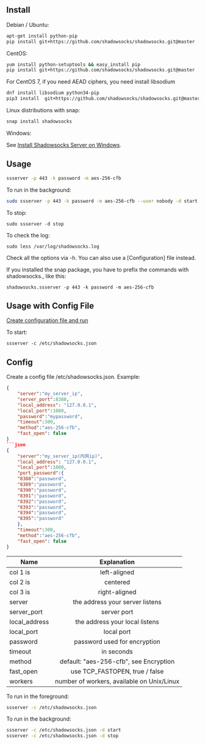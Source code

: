 ## Install
Debian / Ubuntu:
```bash
apt-get install python-pip
pip install git+https://github.com/shadowsocks/shadowsocks.git@master
```
CentOS:
```bash
yum install python-setuptools && easy_install pip
pip install git+https://github.com/shadowsocks/shadowsocks.git@master
```
For CentOS 7, if you need AEAD ciphers, you need install libsodium
```bash
dnf install libsodium python34-pip
pip3 install  git+https://github.com/shadowsocks/shadowsocks.git@master
```
Linux distributions with snap:
```bash
snap install shadowsocks
```
Windows:

See [Install Shadowsocks Server on Windows](https://github.com/shadowsocks/shadowsocks/wiki/Install-Shadowsocks-Server-on-Windows).

## Usage
```bash
ssserver -p 443 -k password -m aes-256-cfb
```
To run in the background:
```bash
sudo ssserver -p 443 -k password -m aes-256-cfb --user nobody -d start
```
To stop:
```
sudo ssserver -d stop
```
To check the log:
```
sudo less /var/log/shadowsocks.log
```
Check all the options via -h. You can also use a [Configuration] file instead.

If you installed the snap package, you have to prefix the commands with shadowsocks., like this:
```
shadowsocks.ssserver -p 443 -k password -m aes-256-cfb
```
## Usage with Config File
[Create configuration file and run](https://github.com/shadowsocks/shadowsocks/wiki/Configuration-via-Config-File)

To start:
```
ssserver -c /etc/shadowsocks.json
```
## Config
Create a config file /etc/shadowsocks.json. Example:
```json
{
    "server":"my_server_ip",
    "server_port":8388,
    "local_address": "127.0.0.1",
    "local_port":1080,
    "password":"mypassword",
    "timeout":300,
    "method":"aes-256-cfb",
    "fast_open": false
}
```json
{
    "server":"my_server_ip(内网ip)",
    "local_address": "127.0.0.1",
    "local_port":1080,
    "port_password":{
	"8388":"password",
	"8389":"password",
	"8390":"password",
	"8391":"password",
	"8392":"password",
	"8393":"password",
	"8394":"password",
	"8395":"password"
	},
    "timeout":300,
    "method":"aes-256-cfb",
    "fast_open": false
}

```

| Name   |      Explanation      |
|----------|:-------------:|
| col 1 is |  left-aligned |
| col 2 is |    centered   |
| col 3 is | right-aligned |
|server|	the address your server listens|
|server_port|	server port|
|local_address|	the address your local listens|
|local_port|	local port|
|password|	password used for encryption|
|timeout|	in seconds|
|method|	default: "aes-256-cfb", see Encryption|
|fast_open|	use TCP_FASTOPEN, true / false|
|workers|	number of workers, available on Unix/Linux|

To run in the foreground:
```bash
ssserver -c /etc/shadowsocks.json
```
To run in the background:
```bash
ssserver -c /etc/shadowsocks.json -d start
ssserver -c /etc/shadowsocks.json -d stop
```